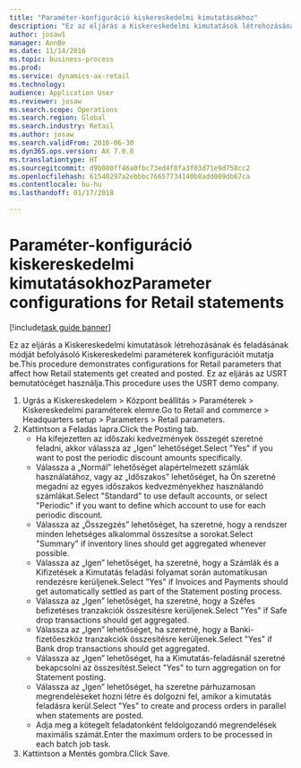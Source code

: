 ```yaml
--- 
title: "Paraméter-konfiguráció kiskereskedelmi kimutatásokhoz"
description: "Ez az eljárás a Kiskereskedelmi kimutatások létrehozásának és feladásának módját befolyásoló Kiskereskedelmi paraméterek konfigurációit mutatja be."
author: josaw1
manager: AnnBe
ms.date: 11/14/2016
ms.topic: business-process
ms.prod: 
ms.service: dynamics-ax-retail
ms.technology: 
audience: Application User
ms.reviewer: josaw
ms.search.scope: Operations
ms.search.region: Global
ms.search.industry: Retail
ms.author: josaw
ms.search.validFrom: 2016-06-30
ms.dyn365.ops.version: AX 7.0.0
ms.translationtype: HT
ms.sourcegitcommit: d9b080ff46a0fbc73ed4f8fa3f03d71e9d758cc2
ms.openlocfilehash: 61540297a2ebbbc76657734140b8add009db67ca
ms.contentlocale: hu-hu
ms.lasthandoff: 01/17/2018

---
```

# <a name="parameter-configurations-for-retail-statements"></a><span data-ttu-id="91b4a-103">Paraméter-konfiguráció kiskereskedelmi kimutatásokhoz</span><span class="sxs-lookup"><span data-stu-id="91b4a-103">Parameter configurations for Retail statements</span></span>

[!include[task guide banner](../includes/task-guide-banner.md)]

<span data-ttu-id="91b4a-104">Ez az eljárás a Kiskereskedelmi kimutatások létrehozásának és feladásának módját befolyásoló Kiskereskedelmi paraméterek konfigurációit mutatja be.</span><span class="sxs-lookup"><span data-stu-id="91b4a-104">This procedure demonstrates configurations for Retail parameters that affect how Retail statements get created and posted.</span></span> <span data-ttu-id="91b4a-105">Ez az eljárás az USRT bemutatócéget használja.</span><span class="sxs-lookup"><span data-stu-id="91b4a-105">This procedure uses the USRT demo company.</span></span>

1. <span data-ttu-id="91b4a-106">Ugrás a Kiskereskedelem > Központ beállítás > Paraméterek > Kiskereskedelmi paraméterek elemre.</span><span class="sxs-lookup"><span data-stu-id="91b4a-106">Go to Retail and commerce > Headquarters setup  > Parameters > Retail parameters.</span></span>
2. <span data-ttu-id="91b4a-107">Kattintson a Feladás lapra.</span><span class="sxs-lookup"><span data-stu-id="91b4a-107">Click the Posting tab.</span></span>
    * <span data-ttu-id="91b4a-108">Ha kifejezetten az időszaki kedvezmények összegét szeretné feladni, akkor válassza az „Igen” lehetőséget.</span><span class="sxs-lookup"><span data-stu-id="91b4a-108">Select "Yes" if you want to post the periodic discount amounts specifically.</span></span>  
    * <span data-ttu-id="91b4a-109">Válassza a „Normál” lehetőséget alapértelmezett számlák használatához, vagy az „Időszakos” lehetőséget, ha Ön szeretné megadni az egyes időszakos kedvezményekhez használandó számlákat.</span><span class="sxs-lookup"><span data-stu-id="91b4a-109">Select "Standard" to use default accounts, or select "Periodic" if you want to define which account to use for each periodic discount.</span></span>  
    * <span data-ttu-id="91b4a-110">Válassza az „Összegzés” lehetőséget, ha szeretné, hogy a rendszer minden lehetséges alkalommal összesítse a sorokat.</span><span class="sxs-lookup"><span data-stu-id="91b4a-110">Select "Summary" if inventory lines should get aggregated whenever possible.</span></span>  
    * <span data-ttu-id="91b4a-111">Válassza az „Igen” lehetőséget, ha szeretné, hogy a Számlák és a Kifizetések a Kimutatás feladási folyamat során automatikusan rendezésre kerüljenek.</span><span class="sxs-lookup"><span data-stu-id="91b4a-111">Select "Yes" if Invoices and Payments should get automatically settled as part of the Statement posting process.</span></span>  
    * <span data-ttu-id="91b4a-112">Válassza az „Igen” lehetőséget, ha szeretné, hogy a Széfes befizetéses tranzakciók összesítésre kerüljenek.</span><span class="sxs-lookup"><span data-stu-id="91b4a-112">Select "Yes" if Safe drop transactions should get aggregated.</span></span>  
    * <span data-ttu-id="91b4a-113">Válassza az „Igen” lehetőséget, ha szeretné, hogy a Banki-fizetőeszköz tranzakciók összesítésre kerüljenek.</span><span class="sxs-lookup"><span data-stu-id="91b4a-113">Select "Yes" if Bank drop transactions should get aggregated.</span></span>  
    * <span data-ttu-id="91b4a-114">Válassza az „Igen” lehetőséget, ha a Kimutatás-feladásnál szeretné bekapcsolni az összesítést.</span><span class="sxs-lookup"><span data-stu-id="91b4a-114">Select "Yes" to turn aggregation on for Statement posting.</span></span>  
    * <span data-ttu-id="91b4a-115">Válassza az „Igen” lehetőséget, ha szeretne párhuzamosan megrendeléseket hozni létre és dolgozni fel, amikor a kimutatás feladásra kerül.</span><span class="sxs-lookup"><span data-stu-id="91b4a-115">Select "Yes" to create and process orders in parallel when statements are posted.</span></span>  
    * <span data-ttu-id="91b4a-116">Adja meg a kötegelt feladatonként feldolgozandó megrendelések maximális számát.</span><span class="sxs-lookup"><span data-stu-id="91b4a-116">Enter the maximum orders to be processed in each batch job task.</span></span>  
3. <span data-ttu-id="91b4a-117">Kattintson a Mentés gombra.</span><span class="sxs-lookup"><span data-stu-id="91b4a-117">Click Save.</span></span>


